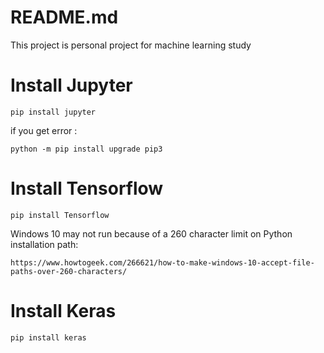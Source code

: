 # README.md

This project is personal project for machine learning study



# Install Jupyter
```
pip install jupyter
```
if you get error :
```
python -m pip install upgrade pip3
```

# Install Tensorflow
```
pip install Tensorflow
```

Windows 10 may not run because of a 260 character limit on Python installation path:

```
https://www.howtogeek.com/266621/how-to-make-windows-10-accept-file-paths-over-260-characters/
```

# Install Keras
```
pip install keras
```



